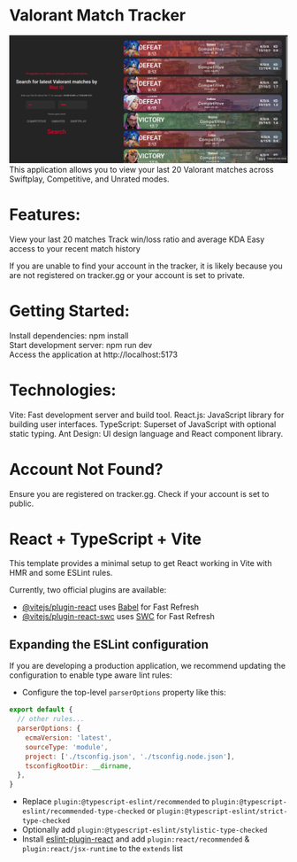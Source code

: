 
# Valorant Match Tracker
<img alt='example screen' src='./public/example_screen.png'>
This application allows you to view your last 20 Valorant matches across Swiftplay, Competitive, and Unrated modes.

# Features:

View your last 20 matches
Track win/loss ratio and average KDA
Easy access to your recent match history

If you are unable to find your account in the tracker, it is likely because you are not registered on tracker.gg or your account is set to private.

# Getting Started:

Install dependencies: npm install
<br />
Start development server: npm run dev
<br />
Access the application at http://localhost:5173

# Technologies:

Vite: Fast development server and build tool.
React.js: JavaScript library for building user interfaces.
TypeScript: Superset of JavaScript with optional static typing.
Ant Design: UI design language and React component library.

# Account Not Found?

Ensure you are registered on tracker.gg.
Check if your account is set to public.

# React + TypeScript + Vite

This template provides a minimal setup to get React working in Vite with HMR and some ESLint rules.

Currently, two official plugins are available:

- [@vitejs/plugin-react](https://github.com/vitejs/vite-plugin-react/blob/main/packages/plugin-react/README.md) uses [Babel](https://babeljs.io/) for Fast Refresh
- [@vitejs/plugin-react-swc](https://github.com/vitejs/vite-plugin-react-swc) uses [SWC](https://swc.rs/) for Fast Refresh

## Expanding the ESLint configuration

If you are developing a production application, we recommend updating the configuration to enable type aware lint rules:

- Configure the top-level `parserOptions` property like this:

```js
export default {
  // other rules...
  parserOptions: {
    ecmaVersion: 'latest',
    sourceType: 'module',
    project: ['./tsconfig.json', './tsconfig.node.json'],
    tsconfigRootDir: __dirname,
  },
}
```

- Replace `plugin:@typescript-eslint/recommended` to `plugin:@typescript-eslint/recommended-type-checked` or `plugin:@typescript-eslint/strict-type-checked`
- Optionally add `plugin:@typescript-eslint/stylistic-type-checked`
- Install [eslint-plugin-react](https://github.com/jsx-eslint/eslint-plugin-react) and add `plugin:react/recommended` & `plugin:react/jsx-runtime` to the `extends` list
